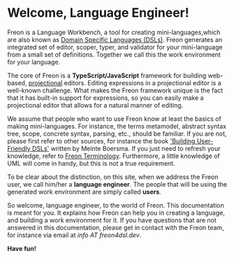 # Welcome, Language Engineer!

Freon is a Language Workbench, a tool for creating mini-languages,which are also known 
as <a href="https://en.wikipedia.org/wiki/Domain-specific*language" target="_blank">Domain Specific Languages (DSLs)</a>.
Freon generates an integrated set of editor, scoper, typer, and validator for your mini-language 
from a small set of definitions. Together we call this the work environment for your language.

The core of Freon is a **TypeScript/JavaScript** framework for building 
web-based, [projectional](/Background/Projectional_Editing)
editors. Editing expressions in a projectional editor is a well-known challenge. What makes the
Freon framework unique is the fact that it has built-in support for expressions, so you can
easily make a projectional editor that allows for a natural manner of editing.

We assume that people who want to use Freon know at least the basics of making mini-languages. For instance,
the terms metamodel, abstract syntax tree, scope, concrete syntax, parsing, etc., should be familiar. If you
are not, please first refer to other sources, for instance the
book <a href="https://www.manning.com/books/building-user-friendly-dsls" target="_blank">'Building User-Friendly DSLs'</a> written by Meinte Boersma.
If you just need to refresh your knowledge, refer to [Freon Terminology](/Documentation/Terminology).
Furthermore, a little knowledge of UML will come in handy, but this is not a true requirement.

To be clear about the distinction, on this site, when we address the Freon user, we call him/her a **language engineer**. The people that will 
be using the generated work environment are simply called **users**.

So welcome, language engineer, to the world of Freon. This documentation is meant for you. It explains how Freon can help
you in creating a language, and building a work environment for it. 
If you have questions that are not answered in this documentation, please get in contact with the Freon team,
for instance via email at _info AT freon4dsl.dev_.

**Have fun!**
